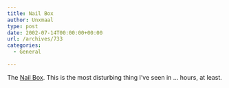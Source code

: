 ```yaml
---
title: Nail Box
author: Unxmaal
type: post
date: 2002-07-14T00:00:00+00:00
url: /archives/733
categories:
  - General

---
```

The [Nail Box][1]. This is the most disturbing thing I&#8217;ve seen in &#8230; hours, at least.

 [1]: http://www.willchatham.com/nails.php